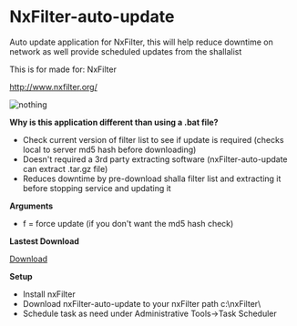 # NxFilter-auto-update
Auto update application for NxFilter, this will help reduce downtime on network as well provide scheduled updates from the shallalist

This is for made for: NxFilter

http://www.nxfilter.org/

![nothing](http://www.nxfilter.org/p2/wp-content/uploads/2014/07/rb_logo41.png)

**Why is this application different than using a .bat file?**
- Check current version of filter list to see if update is required (checks local to server md5 hash before downloading)
- Doesn't required a 3rd party extracting software (nxFilter-auto-update can extract .tar.gz file)
- Reduces downtime by pre-download shalla filter list and extracting it before stopping service and updating it

**Arguments**
- f = force update (if you don't want the md5 hash check)

**Lastest Download**

[Download](https://github.com/bikecrazyy/NxFilter-auto-update/raw/master/nxFilter-auto-update.exe)


**Setup**
- Install nxFilter
- Download nxFilter-auto-update to your nxFilter path c:\nxFilter\
- Schedule task as need under Administrative Tools->Task Scheduler

